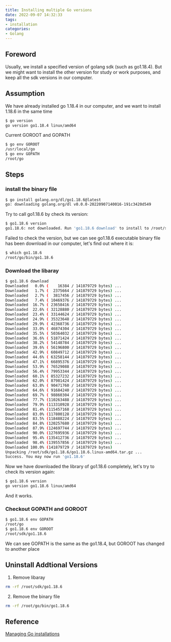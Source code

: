 ```yaml
---
title: Installing multiple Go versions
date: 2022-09-07 14:32:33
tags: 
- installation
categories:
- Golang
---
```


## Foreword

Usually, we install a specified version of golang sdk (such as go1.18.4). But we might want to install the other version for study or work purposes, and keep all the sdk versions in our computer.
<!-- more -->

## Assumption
We have already installed go 1.18.4 in our computer, and we want to install 1.18.6 in the same time
```bash
$ go version
go version go1.18.4 linux/amd64
```

Current GOROOT and GOPATH
```bash
$ go env GOROOT
/usr/local/go
$ go env GOPATH
/root/go
```

## Steps

### install the binary file

```bash
$ go install golang.org/dl/go1.18.6@latest
go: downloading golang.org/dl v0.0.0-20220907140016-191c3420d549
```

Try to call go1.18.6 by check its version:
```bash
$ go1.18.6 version
go1.18.6: not downloaded. Run 'go1.18.6 download' to install to /root/sdk/go1.18.6
```

Failed to check the version, but we can see go1.18.6 executable binary file has been download in our computer, let's find out where it is:
```bash
$ which go1.18.6
/root/go/bin/go1.18.6
```

### Download the libaray
```bash
$ go1.18.6 download
Downloaded   0.0% (    16384 / 141879729 bytes) ...
Downloaded   1.7% (  2375664 / 141879729 bytes) ...
Downloaded   2.7% (  3817456 / 141879729 bytes) ...
Downloaded   7.4% ( 10469376 / 141879729 bytes) ...
Downloaded  16.7% ( 23658416 / 141879729 bytes) ...
Downloaded  22.6% ( 32128880 / 141879729 bytes) ...
Downloaded  23.4% ( 33144624 / 141879729 bytes) ...
Downloaded  24.9% ( 35323648 / 141879729 bytes) ...
Downloaded  29.9% ( 42368736 / 141879729 bytes) ...
Downloaded  33.0% ( 46874304 / 141879729 bytes) ...
Downloaded  35.5% ( 50364032 / 141879729 bytes) ...
Downloaded  36.6% ( 51871424 / 141879729 bytes) ...
Downloaded  38.2% ( 54148784 / 141879729 bytes) ...
Downloaded  39.6% ( 56196800 / 141879729 bytes) ...
Downloaded  42.9% ( 60849712 / 141879729 bytes) ...
Downloaded  44.6% ( 63258144 / 141879729 bytes) ...
Downloaded  47.1% ( 66895376 / 141879729 bytes) ...
Downloaded  53.9% ( 76529088 / 141879729 bytes) ...
Downloaded  56.4% ( 79953344 / 141879729 bytes) ...
Downloaded  60.1% ( 85327232 / 141879729 bytes) ...
Downloaded  62.0% ( 87981424 / 141879729 bytes) ...
Downloaded  63.8% ( 90471760 / 141879729 bytes) ...
Downloaded  64.6% ( 91684240 / 141879729 bytes) ...
Downloaded  69.7% ( 98860304 / 141879729 bytes) ...
Downloaded  77.7% (110263488 / 141879729 bytes) ...
Downloaded  79.9% (113310928 / 141879729 bytes) ...
Downloaded  81.4% (115457168 / 141879729 bytes) ...
Downloaded  83.0% (117800128 / 141879729 bytes) ...
Downloaded  83.5% (118488224 / 141879729 bytes) ...
Downloaded  84.8% (120257680 / 141879729 bytes) ...
Downloaded  87.9% (124697744 / 141879729 bytes) ...
Downloaded  90.0% (127695936 / 141879729 bytes) ...
Downloaded  95.4% (135412736 / 141879729 bytes) ...
Downloaded  98.4% (139557856 / 141879729 bytes) ...
Downloaded 100.0% (141879729 / 141879729 bytes)
Unpacking /root/sdk/go1.18.6/go1.18.6.linux-amd64.tar.gz ...
Success. You may now run 'go1.18.6'
```

Now we have downloaded the library of go1.18.6 completely, let's try to check its version again:
```bash
$ go1.18.6 version
go version go1.18.6 linux/amd64
```
And it works.

### Checkout GOPATH and GOROOT

```bash
$ go1.18.6 env GOPATH
/root/go
$ go1.18.6 env GOROOT
/root/sdk/go1.18.6
```

We can see GOPATH is the same as the go1.18.4, but GOROOT has changed to another place

## Uninstall Addtional Versions

1. Remove libaray
```bash
rm -rf /root/sdk/go1.18.6
```

2. Remove the binary file
```bash
rm -rf /root/go/bin/go1.18.6
```

## Reference
[Managing Go installations](https://go.dev/doc/manage-install)